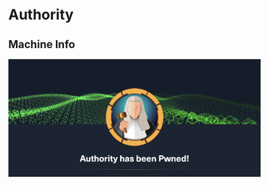 # Authority

## Machine Info

![image-20231205184603179](./Authority.assets/image-20231205184603179.png)
